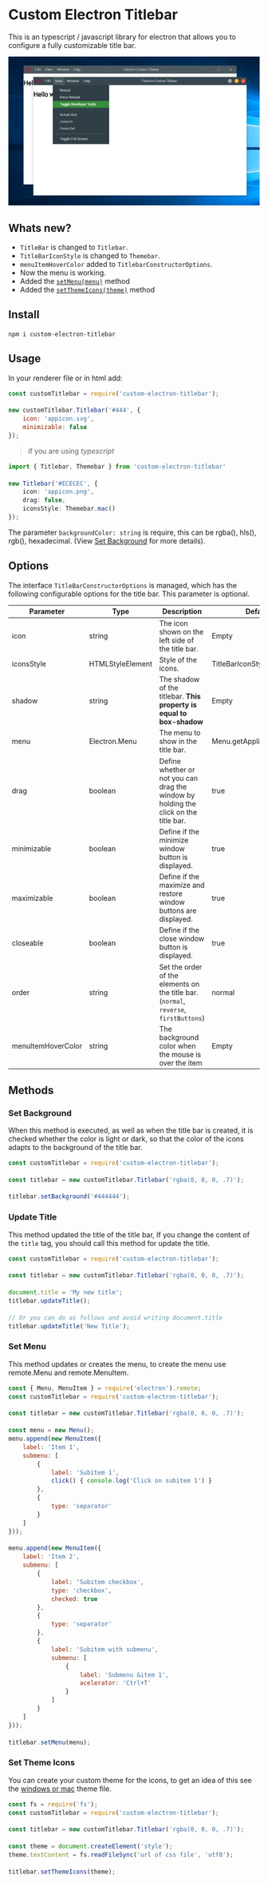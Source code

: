 # Custom Electron Titlebar

This is an typescript / javascript library for electron that allows you to configure a fully customizable title bar.

![Windows](images/windows.png)

## Whats new?
- `TitleBar` is changed to `Titlebar`.
- `TitleBarIconStyle` is changed to `Themebar`.
- `menuItemHoverColor` added to `TitlebarConstructorOptions`.
- Now the menu is working.
- Added the [`setMenu(menu)`](#set-menu) method
- Added the [`setThemeIcons(theme)`](#set-theme-icons) method

## Install

```
npm i custom-electron-titlebar
```

## Usage

In your renderer file or in html add:

```js
const customTitlebar = require('custom-electron-titlebar');

new customTitlebar.Titlebar('#444', {
	icon: 'appicon.svg',
	minimizable: false
});
```

> if you are using _typescript_
```ts
import { Titlebar, Themebar } from 'custom-electron-titlebar'

new Titlebar('#ECECEC', {
	icon: 'appicon.png',
	drag: false,
	iconsStyle: Themebar.mac()
});
```

The parameter `backgroundColor: string` is require, this can be rgba(), hls(), rgb(), hexadecimal.
(View [Set Background](#set-background) for more details).

## Options

The interface `TitleBarConstructorOptions` is managed, which has the following configurable options for the title bar. This parameter is optional.

| Parameter          | Type             | Description                                                                           | Default                   |
| ------------------ | ---------------- | ------------------------------------------------------------------------------------- | ------------------------- |
| icon               | string           | The icon shown on the left side of the title bar.                                     | Empty                     |
| iconsStyle         | HTMLStyleElement | Style of the icons.                                                                   | TitleBarIconStyle.win()   |
| shadow             | string           | The shadow of the titlebar. **This property is equal to box-shadow**                  | Empty                     |
| menu               | Electron.Menu    | The menu to show in the title bar.                                                    | Menu.getApplicationMenu() |
| drag               | boolean          | Define whether or not you can drag the window by holding the click on the title bar.  | true                      |
| minimizable        | boolean          | Define if the minimize window button is displayed.                                    | true                      |
| maximizable        | boolean          | Define if the maximize and restore window buttons are displayed.                      | true                      |
| closeable          | boolean          | Define if the close window button is displayed.                                       | true                      |
| order              | string           | Set the order of the elements on the title bar. (`normal`, `reverse`, `firstButtons`) | normal                    |
| menuItemHoverColor | string           | The background color when the mouse is over the item                                  | Empty                     |

## Methods

### Set Background

When this method is executed, as well as when the title bar is created, it is checked whether the color is light or dark, so that the color of the icons adapts to the background of the title bar.

```js
const customTitlebar = require('custom-electron-titlebar');

const titlebar = new customTitlebar.Titlebar('rgba(0, 0, 0, .7)');

titlebar.setBackground('#444444');
```

### Update Title

This method updated the title of the title bar, If you change the content of the `title` tag, you should call this method for update the title.

```js
const customTitlebar = require('custom-electron-titlebar');

const titlebar = new customTitlebar.Titlebar('rgba(0, 0, 0, .7)');

document.title = 'My new title';
titlebar.updateTitle();

// Or you can do as follows and avoid writing document.title
titlebar.updateTitle('New Title');
```

### Set Menu

This method updates or creates the menu, to create the menu use remote.Menu and remote.MenuItem.

```js
const { Menu, MenuItem } = require('electron').remote;
const customTitlebar = require('custom-electron-titlebar');

const titlebar = new customTitlebar.Titlebar('rgba(0, 0, 0, .7)');

const menu = new Menu();
menu.append(new MenuItem({
	label: 'Item 1',
	submenu: [
		{
			label: 'Subitem 1',
			click() { console.log('Click on subitem 1') }
		},
		{
			type: 'separator'
		}
	]
}));

menu.append(new MenuItem({
	label: 'Item 2',
	submenu: [
		{
			label: 'Subitem checkbox',
			type: 'checkbox',
			checked: true
		},
		{
			type: 'separator'
		},
		{
			label: 'Subitem with submenu',
			submenu: [
				{
					label: 'Submenu &item 1',
					acelerator: 'Ctrl+T'
				}
			]
		}
	]
}));

titlebar.setMenu(menu);
```

### Set Theme Icons
You can create your custom theme for the icons, to get an idea of this see the [windows or mac](https://github.com/AlexTorresSk/custom-electron-titlebar/tree/master/lib/assets/themes) theme file.

```js
const fs = require('fs');
const customTitlebar = require('custom-electron-titlebar');

const titlebar = new customTitlebar.Titlebar('rgba(0, 0, 0, .7)');

const theme = document.createElement('style');
theme.textContent = fs.readFileSync('url of css file', 'utf8');

titlebar.setThemeIcons(theme);
```